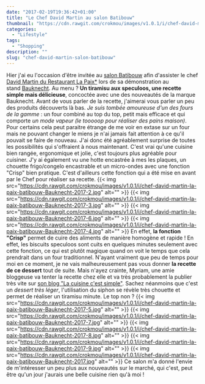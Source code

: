 ```yaml
---
date: "2017-02-19T19:36:42+01:00"
title: "Le Chef David Martin au salon Batibouw"
thumbnail: "https://cdn.rawgit.com/crokmou/images/v1.0.1/i/chef-david-martin-la-paix-batibouw-Bauknecht-2017-1.jpg"
categories:
  - "Lifestyle"
tags:
  - "Shopping"
description: ""
slug: "chef-david-martin-salon-batibouw"
---
```


Hier j'ai eu l'occasion d'être invitée au [salon Batibouw](https://www.batibouw.com/fr) afin d'assister le chef [David Martin du Restaurant La Paix*](http://www.lapaix1892.com/) lors de sa démonstration au stand [Bauknecht](http://www.bauknecht.be/). Au menu ? **Un tiramisu aux speculoos, une recette simple mais délicieuse**, concoctée avec une des nouveautés de la marque Bauknecht. Avant de vous parler de la recette, j'aimerai vous parler un peu des produits découverts là bas. _Je suis tombée amoureuse d'un des fours de la gamme_ : un four combiné au top du top, petit mais efficace et qui comporte _un mode vapeur (le tooooop pour réaliser des pains maison)_. Pour certains cela peut paraitre étrange de me voir en extase sur un four mais ne pouvant changer le miens je n'ai jamais fait attention à ce qu'il pouvait se faire de nouveau. J'ai donc été agréablement surprise de toutes les possibilités qui s'offraient à nous maintenant. C'est vrai qu'une cuisine bien rangée, ergonomique et jolie, c'est toujours plus agréable pour cuisiner. J'y ai également vu une hotte encastrée à mes les plaques, un chouette frigo/congelo encastrable et un micro-ondes avec une fonction "Crisp" bien pratique. C'est d'ailleurs cette fonction qui a été mise en avant par le Chef pour réaliser sa recette. {{< img src="https://cdn.rawgit.com/crokmou/images/v1.0.1/i/chef-david-martin-la-paix-batibouw-Bauknecht-2017-2.jpg" alt="" >}} {{< img src="https://cdn.rawgit.com/crokmou/images/v1.0.1/i/chef-david-martin-la-paix-batibouw-Bauknecht-2017-3.jpg" alt="" >}} {{< img src="https://cdn.rawgit.com/crokmou/images/v1.0.1/i/chef-david-martin-la-paix-batibouw-Bauknecht-2017-6.jpg" alt="" >}} {{< img src="https://cdn.rawgit.com/crokmou/images/v1.0.1/i/chef-david-martin-la-paix-batibouw-Bauknecht-2017-4.jpg" alt="" >}} En effet, **la fonction "Crisp"** permet de cuire des aliments de manière homogène et rapide ! En effet, les biscuits speculoos sont cuits en quelques minutes seulement avec cette fonction, ce qui est plutôt magique quand on voit le temps que cela prendrait dans un four traditionnel. N'ayant vraiment que peu de temps pour moi en ce moment, je ne vais malheureusement pas vous donner **la recette de ce dessert** tout de suite. Mais n'ayez crainte, Myriam, une amie bloggeuse va tenter la recette chez elle et va très probablement la publier très vite sur [son blog "La cuisine c'est simple"](http://www.lacuisinecestsimple.com/). Sachez néanmoins que c'est un _dessert très léger_, l'utilisation du siphon se révèle très chouette et permet de réaliser un tiramisu minute. Le top non ? {{< img src="https://cdn.rawgit.com/crokmou/images/v1.0.1/i/chef-david-martin-la-paix-batibouw-Bauknecht-2017-5.jpg" alt="" >}} {{< img src="https://cdn.rawgit.com/crokmou/images/v1.0.1/i/chef-david-martin-la-paix-batibouw-Bauknecht-2017-7.jpg" alt="" >}} {{< img src="https://cdn.rawgit.com/crokmou/images/v1.0.1/i/chef-david-martin-la-paix-batibouw-Bauknecht-2017-8.jpg" alt="" >}} {{< img src="https://cdn.rawgit.com/crokmou/images/v1.0.1/i/chef-david-martin-la-paix-batibouw-Bauknecht-2017-9.jpg" alt="" >}} {{< img src="https://cdn.rawgit.com/crokmou/images/v1.0.1/i/chef-david-martin-la-paix-batibouw-Bauknecht-2017.jpg" alt="" >}} Ce salon m'a donné l'envie de m'intéresser un peu plus aux nouveautés sur le marché, qui c'est, peut être qu'un jour j'aurais une belle cuisine rien qu'à moi !